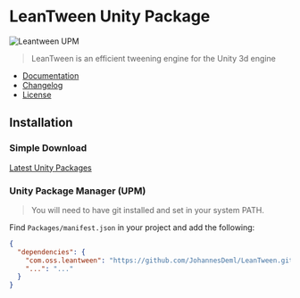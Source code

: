 # LeanTween Unity Package

![Leantween UPM](https://repository-images.githubusercontent.com/108003426/f2531b80-04a1-11ea-8f7e-21ead711a42f)
> LeanTween is an efficient tweening engine for the Unity 3d engine

* [Documentation](http://dentedpixel.com/LeanTweenDocumentation/classes/LeanTween.html)
* [Changelog](./CHANGELOG.md)
* [License](./LICENSE.md)

## Installation

### Simple Download
[Latest Unity Packages](../../releases/latest)

### Unity Package Manager (UPM)

> You will need to have git installed and set in your system PATH.

Find `Packages/manifest.json` in your project and add the following:
```json
{
  "dependencies": {
    "com.oss.leantween": "https://github.com/JohannesDeml/LeanTween.git#2.50.2",
    "...": "..."
  }
}
```

